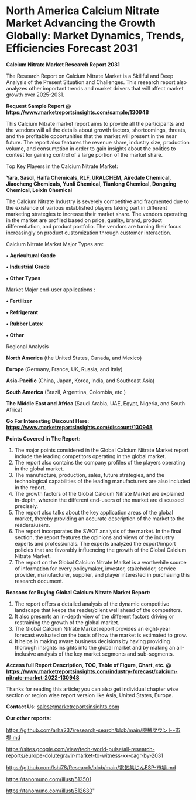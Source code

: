# North America Calcium Nitrate Market Advancing the Growth Globally: Market Dynamics, Trends, Efficiencies Forecast 2031

<strong>Calcium Nitrate Market Research Report 2031</strong>

The Research Report on Calcium Nitrate Market is a Skillful and Deep Analysis of the Present Situation and Challenges. This research report also analyzes other important trends and market drivers that will affect market growth over 2025-2031.

<strong>Request Sample Report @ <a href=https://www.marketreportsinsights.com/sample/130948>https://www.marketreportsinsights.com/sample/130948</a></strong>

This Calcium Nitrate market report aims to provide all the participants and the vendors will all the details about growth factors, shortcomings, threats, and the profitable opportunities that the market will present in the near future. The report also features the revenue share, industry size, production volume, and consumption in order to gain insights about the politics to contest for gaining control of a large portion of the market share.

Top Key Players in the Calcium Nitrate Market:

<strong>Yara, Sasol, Haifa Chemicals, RLF, URALCHEM, Airedale Chemical, Jiaocheng Chemicals, Yunli Chemical, Tianlong Chemical, Dongxing Chemical, Leixin Chemical</strong>

The Calcium Nitrate Industry is severely competitive and fragmented due to the existence of various established players taking part in different marketing strategies to increase their market share. The vendors operating in the market are profiled based on price, quality, brand, product differentiation, and product portfolio. The vendors are turning their focus increasingly on product customization through customer interaction.

Calcium Nitrate Market Major Types are:

<strong>• Agricultural Grade

• Industrial Grade

• Other Types</strong>

Market Major end-user applications :

<strong>• Fertilizer

• Refrigerant

• Rubber Latex

• Other</strong>

Regional Analysis

</u><strong><b>North America</b></strong> (the United States, Canada, and Mexico)

<strong><b>Europe </b></strong>(Germany, France, UK, Russia, and Italy)

<strong><b>Asia-Pacific</b></strong> (China, Japan, Korea, India, and Southeast Asia)

<strong><b>South America</b></strong> (Brazil, Argentina, Colombia, etc.)

<strong><b>The Middle East and Africa</b></strong> (Saudi Arabia, UAE, Egypt, Nigeria, and South Africa)

<strong>Go For Interesting Discount Here: <a href=https://www.marketreportsinsights.com/discount/130948>https://www.marketreportsinsights.com/discount/130948</a></strong>

<strong>Points Covered in The Report:</strong>
<ol>
  <li>The major points considered in the Global Calcium Nitrate Market report include the leading competitors operating in the global market.</li>
  <li>The report also contains the company profiles of the players operating in the global market.</li>
  <li>The manufacture, production, sales, future strategies, and the technological capabilities of the leading manufacturers are also included in the report.</li>
  <li>The growth factors of the Global Calcium Nitrate Market are explained in-depth, wherein the different end-users of the market are discussed precisely.</li>
  <li>The report also talks about the key application areas of the global market, thereby providing an accurate description of the market to the readers/users.</li>
  <li>The report incorporates the SWOT analysis of the market. In the final section, the report features the opinions and views of the industry experts and professionals. The experts analyzed the export/import policies that are favorably influencing the growth of the Global Calcium Nitrate Market.</li>
  <li>The report on the Global Calcium Nitrate Market is a worthwhile source of information for every policymaker, investor, stakeholder, service provider, manufacturer, supplier, and player interested in purchasing this research document.</li>
</ol>
<strong>Reasons for Buying Global Calcium Nitrate Market Report:</strong>

<ol>
  <li>The report offers a detailed analysis of the dynamic competitive landscape that keeps the reader/client well ahead of the competitors.</li>
  <li>It also presents an in-depth view of the different factors driving or restraining the growth of the global market.</li>
  <li>The Global Calcium Nitrate Market report provides an eight-year forecast evaluated on the basis of how the market is estimated to grow.</li>
  <li>It helps in making aware business decisions by having providing thorough insights insights into the global market and by making an all-inclusive analysis of the key market segments and sub-segments.</li>
</ol>
<strong>Access full Report Description, TOC, Table of Figure, Chart, etc. @ <a href=https://www.marketreportsinsights.com/industry-forecast/calcium-nitrate-market-2022-130948>https://www.marketreportsinsights.com/industry-forecast/calcium-nitrate-market-2022-130948</a></strong>


Thanks for reading this article; you can also get individual chapter wise section or region wise report version like Asia, United States, Europe.

<strong>Contact Us:</strong>
sales@marketreportsinsights.com

<strong>Our other reports:</strong>

<a href=https://github.com/arha237/research-search/blob/main/機械マウント-市場.md>https://github.com/arha237/research-search/blob/main/機械マウント-市場.md</a>

<a href=https://sites.google.com/view/tech-world-pulse/all-research-reports/europe-dolutegravir-market-to-witness-xx-cagr-by-2031>https://sites.google.com/view/tech-world-pulse/all-research-reports/europe-dolutegravir-market-to-witness-xx-cagr-by-2031</a>

<a href=https://github.com/Ishi78/Research/blob/main/電気集じんESP-市場.md>https://github.com/Ishi78/Research/blob/main/電気集じんESP-市場.md</a>

<a href=https://tanomuno.com/illust/513501>https://tanomuno.com/illust/513501</a>

<a href=https://tanomuno.com/illust/512630>https://tanomuno.com/illust/512630</a>"

